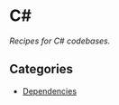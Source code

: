 # C#

_Recipes for C# codebases._

## Categories

* [Dependencies](/reference/recipes/csharp/dependencies)



